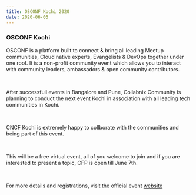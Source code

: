 ```yaml
---
title: OSCONF Kochi 2020
date: 2020-06-05
---
```


### OSCONF Kochi

OSCONF is a platform built to connect & bring all leading Meetup communities, Cloud native experts, Evangelists & DevOps together under one roof. It is a non-profit community event which allows you to interact with community leaders, ambassadors & open community contributors.

<!-- <br>

osconf("/images/osconf-kochi-2020.png") -->

<br>

After successfull events in Bangalore and Pune, Collabnix Community is planning to conduct the next event Kochi in association with all leading tech communities in Kochi.

<br>

CNCF Kochi is extremely happy to collborate with the communities and being part of this event.

<br>

This will be a free virtual event, all of you welcome to join and if you are interested to present a topic, CFP is open till June 7th.


<br>

For more details and registrations, visit the official event [website](https://osconf-kochi.collabnix.com) 


